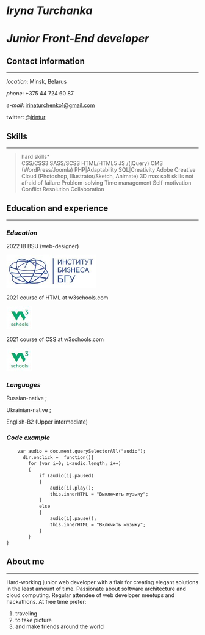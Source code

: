 # ***Iryna Turchanka***
# *Junior Front-End developer* 
## **Contact information**
***
*location*:
Minsk, Belarus

*phone*:
+375 44 724 60 87

*e-mail*:
irinaturchenko1@gmail.com

twitter: [@irintur](https://twitter.com/?lang=ru)
 
## **Skills**
***
>hard skills*         
CSS/CSS3
SASS/SCSS
HTML/HTML5
JS /(jQuery)
CMS (WordPress\/Joomla)
PHP|Adaptability
SQL|Creativity
Adobe Creative Cloud (Photoshop, Illustrator\/Sketch\, Animate)
3D max
>soft skills
not afraid of failure
Problem-solving
Time management
Self-motivation
Conflict Resolution
Collaboration

## **Education and experience**
***
### *Education*
2022 IB BSU (web-designer) 

![ib](/ib.JPG "logo")

2021 course of HTML at w3schools.com 

![w3](/3w.JPG "logo")

2021 course of CSS at w3schools.com

![w3s](/3w.JPG "logo")


### *Languages* 
Russian\-native ;


Ukrainian\-native ;


English\-B2 (Upper intermediate)

### *Code example* 
```var dir = document.querySelector("img");
    var audio = document.querySelectorAll("audio");
      dir.onclick =  function(){
        for (var i=0; i<audio.length; i++)
        {
            if (audio[i].paused)
            {
                audio[i].play();
                this.innerHTML = "Выключить музыку";
            }
            else
            {	
                audio[i].pause();
                this.innerHTML = "Включить музыку";
            }
        }
}   
```


## **About me**
***
Hard-working junior web developer with a flair for creating elegant solutions in the least amount of time. Passionate about software architecture and cloud computing. Regular attendee of web developer meetups and hackathons. At free time prefer\:
1. traveling 
2. to take picture
3. and make friends around the world
